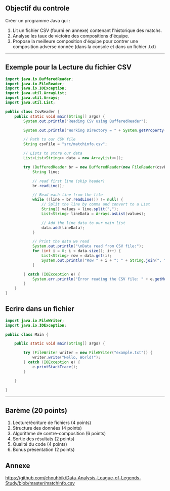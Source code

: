 
## Objectif du controle

Créer un programme Java qui :
1. Lit un fichier CSV (fourni en annexe) contenant l'historique des matchs.
2. Analyse les taux de victoire des compositions d'équipe.
3. Propose la meilleure composition d'équipe pour contrer une composition adverse donnée (dans la console et dans un fichier .txt)

---


## Exemple pour la Lecture du fichier CSV

```java
import java.io.BufferedReader;
import java.io.FileReader;
import java.io.IOException;
import java.util.ArrayList;
import java.util.Arrays;
import java.util.List;

public class CsvReader {
    public static void main(String[] args) {
        System.out.println("Reading CSV using BufferedReader");

        System.out.println("Working Directory = " + System.getProperty("user.dir"));

        // Path to our CSV file
        String csvFile = "src/matchinfo.csv";

        // Lists to store our data
        List<List<String>> data = new ArrayList<>();

        try (BufferedReader br = new BufferedReader(new FileReader(csvFile))) {
            String line;

            // read first line (skip header)
            br.readLine();

            // Read each line from the file
            while ((line = br.readLine()) != null) {
                // Split the line by comma and convert to a List
                String[] values = line.split(",");
                List<String> lineData = Arrays.asList(values);

                // Add the line data to our main list
                data.add(lineData);
            }

            // Print the data we read
            System.out.println("\nData read from CSV file:");
            for (int i = 0; i < data.size(); i++) {
                List<String> row = data.get(i);
                System.out.println("Row " + i + ": " + String.join(", ", row));
            }

        } catch (IOException e) {
            System.err.println("Error reading the CSV file: " + e.getMessage());
        }
    }
}
```

## Ecrire dans un fichier

```java
import java.io.FileWriter;
import java.io.IOException;

public class Main {

    public static void main(String[] args) {

        try (FileWriter writer = new FileWriter("example.txt")) {
            writer.write("Hello, World!");
        } catch (IOException e) {
            e.printStackTrace();
        }

    }

}
```

---


## Barème (20 points)

1. Lecture/écriture de fichiers (4 points)
2. Structure des données (4 points)
3. Algorithme de contre-composition (6 points)
4. Sortie des résultats (2 points)
5. Qualité du code (4 points)
6. Bonus présentation (2 points)


## Annexe 

https://github.com/chouhbik/Data-Analysis-League-of-Legends-Study/blob/master/matchinfo.csv